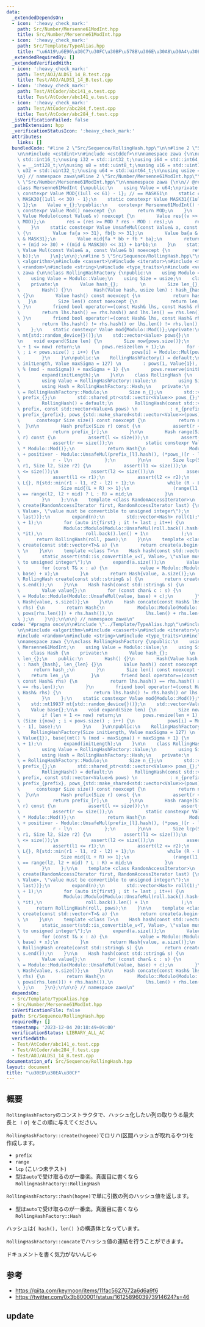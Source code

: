 ```yaml
---
data:
  _extendedDependsOn:
  - icon: ':heavy_check_mark:'
    path: Src/Number/Mersenne61ModInt.hpp
    title: Src/Number/Mersenne61ModInt.hpp
  - icon: ':heavy_check_mark:'
    path: Src/Template/TypeAlias.hpp
    title: "\u6A19\u6E96\u30C7\u30FC\u30BF\u578B\u306E\u30A8\u30A4\u30EA\u30A2\u30B9"
  _extendedRequiredBy: []
  _extendedVerifiedWith:
  - icon: ':heavy_check_mark:'
    path: Test/AOJ/ALDS1_14_B.test.cpp
    title: Test/AOJ/ALDS1_14_B.test.cpp
  - icon: ':heavy_check_mark:'
    path: Test/AtCoder/abc141_e.test.cpp
    title: Test/AtCoder/abc141_e.test.cpp
  - icon: ':heavy_check_mark:'
    path: Test/AtCoder/abc284_f.test.cpp
    title: Test/AtCoder/abc284_f.test.cpp
  _isVerificationFailed: false
  _pathExtension: hpp
  _verificationStatusIcon: ':heavy_check_mark:'
  attributes:
    links: []
  bundledCode: "#line 2 \"Src/Sequence/RollingHash.hpp\"\n\n#line 2 \"Src/Template/TypeAlias.hpp\"\
    \n\n#include <cstdint>\n#include <cstddef>\n\nnamespace zawa {\n\nusing i16 =\
    \ std::int16_t;\nusing i32 = std::int32_t;\nusing i64 = std::int64_t;\nusing i128\
    \ = __int128_t;\n\nusing u8 = std::uint8_t;\nusing u16 = std::uint16_t;\nusing\
    \ u32 = std::uint32_t;\nusing u64 = std::uint64_t;\n\nusing usize = std::size_t;\n\
    \n} // namespace zawa\n#line 2 \"Src/Number/Mersenne61ModInt.hpp\"\n\n#line 4\
    \ \"Src/Number/Mersenne61ModInt.hpp\"\n\nnamespace zawa {\n\n// @reference: https://qiita.com/keymoon/items/11fac5627672a6d6a9f6\n\
    class Mersenne61ModInt {\npublic:\n    using Value = u64;\nprivate:\n    static\
    \ constexpr Value MOD{(1ull << 61) - 1}; // == MASK61\n    static constexpr Value\
    \ MASK30{(1ull << 30) - 1};\n    static constexpr Value MASK31{(1ull << 31) -\
    \ 1};\n    Value v_{};\npublic:\n    constexpr Mersenne61ModInt() {}\n\n    static\
    \ constexpr Value Mod() noexcept {\n        return MOD;\n    }\n    static constexpr\
    \ Value Modulo(const Value& v) noexcept {\n        Value res{(v >> 61) + (v &\
    \ MOD)};\n        res = (res >= MOD ? res - MOD : res);\n        return res;\n\
    \    }\n    static constexpr Value UnsafeMul(const Value& a, const Value& b) noexcept\
    \ {\n        Value fa{a >> 31}, fb{b >> 31};\n        Value ba{a & MASK31}, bb{b\
    \ & MASK31};\n        Value mid{fa * bb + fb * ba};\n        return Value{2}*fa*fb\
    \ + (mid >> 30) + ((mid & MASK30) << 31) + ba*bb;\n    }\n    static constexpr\
    \ Value Mul(const Value& a, const Value& b) noexcept {\n        return Modulo(UnsafeMul(a,\
    \ b));\n    }\n};\n\n};\n#line 5 \"Src/Sequence/RollingHash.hpp\"\n\n#include\
    \ <algorithm>\n#include <cassert>\n#include <iterator>\n#include <memory>\n#include\
    \ <random>\n#include <string>\n#include <type_traits>\n#include <vector>\n\nnamespace\
    \ zawa {\n\nclass RollingHashFactory {\npublic:\n    using Modulo = Mersenne61ModInt;\n\
    \    using Value = Modulo::Value;\n    using Size = usize;\n    class Hash {\n\
    \    private:\n        Value hash_{};        \n        Size len_{};\n    public:\n\
    \        Hash() {}\n        Hash(Value hash, usize len) : hash_{hash}, len_{len}\
    \ {}\n        Value hash() const noexcept {\n            return hash_;\n     \
    \   }\n        Size len() const noexcept {\n            return len_;\n       \
    \ }\n        friend bool operator==(const Hash& lhs, const Hash& rhs) {\n    \
    \        return lhs.hash() == rhs.hash() and lhs.len() == rhs.len();\n       \
    \ }\n        friend bool operator!=(const Hash& lhs, const Hash& rhs) {\n    \
    \        return lhs.hash() != rhs.hash() or lhs.len() != rhs.len();\n        }\n\
    \    };\n    static constexpr Value mod{Modulo::Mod()};\nprivate:\n    std::mt19937\
    \ mt{std::random_device{}()};\n    std::vector<Value> pows{};\n    Value base{};\n\
    \n    void expand(Size len) {\n        Size now{pows.size()};\n        if (len\
    \ + 1 <= now) return;\n        pows.resize(len + 1);\n        for (Size i{now}\
    \ ; i < pows.size() ; i++) {\n            pows[i] = Modulo::Mul(pows[i - 1], base);\n\
    \        }\n    }\n\npublic:\n    RollingHashFactory() = default;\n    RollingHashFactory(Size\
    \ initLength, Value maxSigma = 127) \n        : pows(1, Value{1}), base{(mt()\
    \ % (mod - maxSigma)) + maxSigma + 1} {\n        pows.reserve(initLength + 1);\n\
    \        expand(initLength);\n    }\n\n    class RollingHash {\n    public:\n\
    \        using Value = RollingHashFactory::Value;\n        using Size = RollingHashFactory::Size;\n\
    \        using Hash = RollingHashFactory::Hash;\n    private:\n        using Modulo\
    \ = RollingHashFactory::Modulo;\n        Size n_{};\n        std::vector<Hash>\
    \ prefix_{};\n        std::shared_ptr<std::vector<Value>> pows_{};\n    public:\n\
    \        RollingHash() = default;\n        RollingHash(const std::vector<Hash>&\
    \ prefix, const std::vector<Value>& pows) \n            : n_{prefix.size() - 1},\
    \ prefix_{prefix}, pows_{std::make_shared<std::vector<Value>>(pows)} {}\n\n  \
    \      constexpr Size size() const noexcept {\n            return n_;\n      \
    \  }\n\n        Hash prefix(Size r) const {\n            assert(r <= size());\n\
    \            return prefix_[r];\n        }\n\n        Hash range(Size l, Size\
    \ r) const {\n            assert(l <= size());\n            assert(l <= r);\n\
    \            assert(r <= size());\n            static constexpr Value positiver{4ull\
    \ * Modulo::Mod()};\n            return Hash{\n                Modulo::Modulo(prefix_[r].hash()\
    \ + positiver - Modulo::UnsafeMul(prefix_[l].hash(), (*pows_)[r - l])),\n    \
    \            r - l\n            };\n        }\n\n        Size lcp(Size l1, Size\
    \ r1, Size l2, Size r2) {\n            assert(l1 <= size());\n            assert(r1\
    \ <= size());\n            assert(l2 <= size());\n            assert(r2 <= size());\n\
    \            assert(l1 <= r1);\n            assert(l2 <= r2);\n            Size\
    \ L{}, R{std::min(r1 - l1, r2 - l2) + 1};\n            while (R - L > 1) {\n \
    \               Size mid{(L + R) >> 1};\n                (range(l1, l1 + mid)\
    \ == range(l2, l2 + mid) ? L : R) = mid;\n            }\n            return L;\n\
    \        }\n    };\n\n    template <class RandomAccessIterator>\n    RollingHash\
    \ create(RandomAccessIterator first, RandomAccessIterator last) {\n        static_assert(std::is_convertible_v<decltype(*first),\
    \ Value>, \"value must be convertible to unsigned integer\");\n        Size n{static_cast<Size>(std::distance(first,\
    \ last))};\n        expand(n);\n        std::vector<Hash> roll(1);\n        roll.reserve(n\
    \ + 1);\n        for (auto it{first} ; it != last ; it++) {\n            roll.emplace_back(\n\
    \                Modulo::Modulo(Modulo::UnsafeMul(roll.back().hash(), base) +\
    \ *it),\n                roll.back().len() + 1\n            );\n        }\n  \
    \      return RollingHash(roll, pows);\n    }\n\n    template <class T>\n    RollingHash\
    \ create(const std::vector<T>& a) {\n        return create(a.begin(), a.end());\
    \ \n    }\n\n    template <class T>\n    Hash hash(const std::vector<T>& a) {\n\
    \        static_assert(std::is_convertible_v<T, Value>, \"value must be convertible\
    \ to unsigned integer\");\n        expand(a.size());\n        Value value{};\n\
    \        for (const T& x : a) {\n            value = Modulo::Modulo(Modulo::UnsafeMul(value,\
    \ base) + x);\n        }\n        return Hash{value, a.size()};\n    }\n\n   \
    \ RollingHash create(const std::string& s) {\n        return create(s.begin(),\
    \ s.end());\n    }\n\n    Hash hash(const std::string& s) {\n        expand(s.size());\n\
    \        Value value{};\n        for (const char& c : s) {\n            value\
    \ = Modulo::Modulo(Modulo::UnsafeMul(value, base) + c);\n        }\n        return\
    \ Hash{value, s.size()};\n    }\n\n    Hash concate(const Hash& lhs, const Hash&\
    \ rhs) {\n        return Hash{\n            Modulo::Modulo(Modulo::UnsafeMul(lhs.hash(),\
    \ pows[rhs.len()]) + rhs.hash()),\n            lhs.len() + rhs.len()\n       \
    \ };\n    }\n};\n\n\n} // namespace zawa\n"
  code: "#pragma once\n\n#include \"../Template/TypeAlias.hpp\"\n#include \"../Number/Mersenne61ModInt.hpp\"\
    \n\n#include <algorithm>\n#include <cassert>\n#include <iterator>\n#include <memory>\n\
    #include <random>\n#include <string>\n#include <type_traits>\n#include <vector>\n\
    \nnamespace zawa {\n\nclass RollingHashFactory {\npublic:\n    using Modulo =\
    \ Mersenne61ModInt;\n    using Value = Modulo::Value;\n    using Size = usize;\n\
    \    class Hash {\n    private:\n        Value hash_{};        \n        Size\
    \ len_{};\n    public:\n        Hash() {}\n        Hash(Value hash, usize len)\
    \ : hash_{hash}, len_{len} {}\n        Value hash() const noexcept {\n       \
    \     return hash_;\n        }\n        Size len() const noexcept {\n        \
    \    return len_;\n        }\n        friend bool operator==(const Hash& lhs,\
    \ const Hash& rhs) {\n            return lhs.hash() == rhs.hash() and lhs.len()\
    \ == rhs.len();\n        }\n        friend bool operator!=(const Hash& lhs, const\
    \ Hash& rhs) {\n            return lhs.hash() != rhs.hash() or lhs.len() != rhs.len();\n\
    \        }\n    };\n    static constexpr Value mod{Modulo::Mod()};\nprivate:\n\
    \    std::mt19937 mt{std::random_device{}()};\n    std::vector<Value> pows{};\n\
    \    Value base{};\n\n    void expand(Size len) {\n        Size now{pows.size()};\n\
    \        if (len + 1 <= now) return;\n        pows.resize(len + 1);\n        for\
    \ (Size i{now} ; i < pows.size() ; i++) {\n            pows[i] = Modulo::Mul(pows[i\
    \ - 1], base);\n        }\n    }\n\npublic:\n    RollingHashFactory() = default;\n\
    \    RollingHashFactory(Size initLength, Value maxSigma = 127) \n        : pows(1,\
    \ Value{1}), base{(mt() % (mod - maxSigma)) + maxSigma + 1} {\n        pows.reserve(initLength\
    \ + 1);\n        expand(initLength);\n    }\n\n    class RollingHash {\n    public:\n\
    \        using Value = RollingHashFactory::Value;\n        using Size = RollingHashFactory::Size;\n\
    \        using Hash = RollingHashFactory::Hash;\n    private:\n        using Modulo\
    \ = RollingHashFactory::Modulo;\n        Size n_{};\n        std::vector<Hash>\
    \ prefix_{};\n        std::shared_ptr<std::vector<Value>> pows_{};\n    public:\n\
    \        RollingHash() = default;\n        RollingHash(const std::vector<Hash>&\
    \ prefix, const std::vector<Value>& pows) \n            : n_{prefix.size() - 1},\
    \ prefix_{prefix}, pows_{std::make_shared<std::vector<Value>>(pows)} {}\n\n  \
    \      constexpr Size size() const noexcept {\n            return n_;\n      \
    \  }\n\n        Hash prefix(Size r) const {\n            assert(r <= size());\n\
    \            return prefix_[r];\n        }\n\n        Hash range(Size l, Size\
    \ r) const {\n            assert(l <= size());\n            assert(l <= r);\n\
    \            assert(r <= size());\n            static constexpr Value positiver{4ull\
    \ * Modulo::Mod()};\n            return Hash{\n                Modulo::Modulo(prefix_[r].hash()\
    \ + positiver - Modulo::UnsafeMul(prefix_[l].hash(), (*pows_)[r - l])),\n    \
    \            r - l\n            };\n        }\n\n        Size lcp(Size l1, Size\
    \ r1, Size l2, Size r2) {\n            assert(l1 <= size());\n            assert(r1\
    \ <= size());\n            assert(l2 <= size());\n            assert(r2 <= size());\n\
    \            assert(l1 <= r1);\n            assert(l2 <= r2);\n            Size\
    \ L{}, R{std::min(r1 - l1, r2 - l2) + 1};\n            while (R - L > 1) {\n \
    \               Size mid{(L + R) >> 1};\n                (range(l1, l1 + mid)\
    \ == range(l2, l2 + mid) ? L : R) = mid;\n            }\n            return L;\n\
    \        }\n    };\n\n    template <class RandomAccessIterator>\n    RollingHash\
    \ create(RandomAccessIterator first, RandomAccessIterator last) {\n        static_assert(std::is_convertible_v<decltype(*first),\
    \ Value>, \"value must be convertible to unsigned integer\");\n        Size n{static_cast<Size>(std::distance(first,\
    \ last))};\n        expand(n);\n        std::vector<Hash> roll(1);\n        roll.reserve(n\
    \ + 1);\n        for (auto it{first} ; it != last ; it++) {\n            roll.emplace_back(\n\
    \                Modulo::Modulo(Modulo::UnsafeMul(roll.back().hash(), base) +\
    \ *it),\n                roll.back().len() + 1\n            );\n        }\n  \
    \      return RollingHash(roll, pows);\n    }\n\n    template <class T>\n    RollingHash\
    \ create(const std::vector<T>& a) {\n        return create(a.begin(), a.end());\
    \ \n    }\n\n    template <class T>\n    Hash hash(const std::vector<T>& a) {\n\
    \        static_assert(std::is_convertible_v<T, Value>, \"value must be convertible\
    \ to unsigned integer\");\n        expand(a.size());\n        Value value{};\n\
    \        for (const T& x : a) {\n            value = Modulo::Modulo(Modulo::UnsafeMul(value,\
    \ base) + x);\n        }\n        return Hash{value, a.size()};\n    }\n\n   \
    \ RollingHash create(const std::string& s) {\n        return create(s.begin(),\
    \ s.end());\n    }\n\n    Hash hash(const std::string& s) {\n        expand(s.size());\n\
    \        Value value{};\n        for (const char& c : s) {\n            value\
    \ = Modulo::Modulo(Modulo::UnsafeMul(value, base) + c);\n        }\n        return\
    \ Hash{value, s.size()};\n    }\n\n    Hash concate(const Hash& lhs, const Hash&\
    \ rhs) {\n        return Hash{\n            Modulo::Modulo(Modulo::UnsafeMul(lhs.hash(),\
    \ pows[rhs.len()]) + rhs.hash()),\n            lhs.len() + rhs.len()\n       \
    \ };\n    }\n};\n\n\n} // namespace zawa\n"
  dependsOn:
  - Src/Template/TypeAlias.hpp
  - Src/Number/Mersenne61ModInt.hpp
  isVerificationFile: false
  path: Src/Sequence/RollingHash.hpp
  requiredBy: []
  timestamp: '2023-12-04 20:18:49+09:00'
  verificationStatus: LIBRARY_ALL_AC
  verifiedWith:
  - Test/AtCoder/abc141_e.test.cpp
  - Test/AtCoder/abc284_f.test.cpp
  - Test/AOJ/ALDS1_14_B.test.cpp
documentation_of: Src/Sequence/RollingHash.hpp
layout: document
title: "\u30ED\u30EA\u30CF"
---
```


## 概要

`RollingHashFactory`のコンストラクタで、ハッシュ化したい列の取りうる最大長と $\mid \sigma \mid$ をこの順に与えてください。

`RollingHashFactory::create(hogeee)`でロリハ(区間ハッシュが取れるやつ)を作成します。

- `prefix`
- `range`
- `lcp` (こいつ未テスト)
- 型は`auto`で受け取るのが一番楽。真面目に書くなら`RollingHashFactory::RollingHash`

`RollingHashFactory::hash(hogee)`で単に引数の列のハッシュ値を返します。

- 型は`auto`で受け取るのが一番楽。真面目に書くなら`RollingHashFactory::Hash`

ハッシュは`{ hash(), len() }`の構造体となっています。

`RollingHashFactory::concate`でハッシュ値の連結を行うことができます。

ドキュメントを書く気力がないんじゃ

## 参考

- https://qiita.com/keymoon/items/11fac5627672a6d6a9f6
- https://twitter.com/0x3b800001/status/1612589603973914624?s=46

## update
